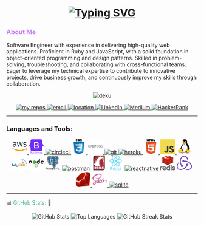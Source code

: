 <h1 align="center">
  <a href="https://git.io/typing-svg">
    <img src="https://readme-typing-svg.herokuapp.com?font=Aldrich&weight=600&pause=2000&color=41B883&center=true&vCenter=true&width=480&lines=Hey+there%2C++I'm+David++%C3%81lvarez+%F0%9F%91%A8%F0%9F%8F%BB%E2%80%8D%F0%9F%92%BB;Full+Stack+Web+Developer;Always+learning+new+things;Collecting+gems+like+it%E2%80%99s+my+side+quest!" alt="Typing SVG" />
  </a>
</h1>

<h3 align="left" style="color:#c77cf2;">About Me</h3>

Software Engineer with experience in delivering high-quality web applications. Proficient in Ruby and JavaScript, with a solid foundation in object-oriented programming and design patterns. Skilled in problem-solving, troubleshooting, and collaborating with cross-functional teams. Eager to leverage my technical expertise to contribute to innovative projects, drive business growth, and continuously improve my skills through collaboration.

<p align="center">
  <img src="https://i.pinimg.com/originals/d1/10/6e/d1106eab6d805697a2c4e56ccc21800c.gif" alt="deku"/>
</p>

<div align="center">
  <a href="https://github.com/your-repo">
    <img src="https://custom-icon-badges.demolab.com/badge/-My%20Repos-blue?style=for-the-badge&logoColor=white&logo=repo" alt="my repos"/>
  </a>
  <a href="mailto:davidac099@gmail.com">
    <img src="https://custom-icon-badges.demolab.com/badge/-davidac099@gmail.com-green?style=for-the-badge&logo=mention&logoColor=white" alt="email"/>
  </a>
  <a href="https://www.google.com/maps/place/Puntarenas,+Costa+Rica">
    <img src="https://custom-icon-badges.demolab.com/badge/Puntarenas-CRI-red?style=for-the-badge&logo=location&logoColor=white" alt="location"/>
  </a>
  <a href="https://linkedin.com/in/david-alvarez-carranza">
    <img src="https://custom-icon-badges.demolab.com/badge/-LinkedIn-0077B5?style=for-the-badge&logo=linkedin&logoColor=white" alt="LinkedIn"/>
  </a>
  <a href="https://medium.com/@davidac099">
    <img src="https://custom-icon-badges.demolab.com/badge/-Medium-00AB6C?style=for-the-badge&logo=medium&logoColor=white" alt="Medium"/>
  </a>
  <a href="https://www.hackerrank.com/davidac099">
    <img src="https://custom-icon-badges.demolab.com/badge/-HackerRank-2EC866?style=for-the-badge&logo=hackerrank&logoColor=white" alt="HackerRank"/>
  </a>
</div>

---

### <h3 align="left">Languages and Tools:</h3>

<p align="center">
  <a href="https://aws.amazon.com" target="_blank" rel="noreferrer"> 
    <img src="https://raw.githubusercontent.com/devicons/devicon/master/icons/amazonwebservices/amazonwebservices-original-wordmark.svg" alt="aws" width="40" height="40"/> 
  </a>
  <a href="https://getbootstrap.com" target="_blank" rel="noreferrer"> 
    <img src="https://raw.githubusercontent.com/devicons/devicon/master/icons/bootstrap/bootstrap-plain-wordmark.svg" alt="bootstrap" width="40" height="40"/> 
  </a>
  <a href="https://circleci.com" target="_blank" rel="noreferrer"> 
    <img src="https://www.vectorlogo.zone/logos/circleci/circleci-icon.svg" alt="circleci" width="40" height="40"/> 
  </a>
  <a href="https://www.w3schools.com/css/" target="_blank" rel="noreferrer"> 
    <img src="https://raw.githubusercontent.com/devicons/devicon/master/icons/css3/css3-original-wordmark.svg" alt="css3" width="40" height="40"/> 
  </a>
  <a href="https://expressjs.com" target="_blank" rel="noreferrer"> 
    <img src="https://raw.githubusercontent.com/devicons/devicon/master/icons/express/express-original-wordmark.svg" alt="express" width="40" height="40"/> 
  </a>
  <a href="https://git-scm.com/" target="_blank" rel="noreferrer"> 
    <img src="https://www.vectorlogo.zone/logos/git-scm/git-scm-icon.svg" alt="git" width="40" height="40"/> 
  </a>
  <a href="https://heroku.com" target="_blank" rel="noreferrer"> 
    <img src="https://www.vectorlogo.zone/logos/heroku/heroku-icon.svg" alt="heroku" width="40" height="40"/> 
  </a>
  <a href="https://www.w3.org/html/" target="_blank" rel="noreferrer"> 
    <img src="https://raw.githubusercontent.com/devicons/devicon/master/icons/html5/html5-original-wordmark.svg" alt="html5" width="40" height="40"/> 
  </a>
  <a href="https://developer.mozilla.org/en-US/docs/Web/JavaScript" target="_blank" rel="noreferrer"> 
    <img src="https://raw.githubusercontent.com/devicons/devicon/master/icons/javascript/javascript-original.svg" alt="javascript" width="40" height="40"/> 
  </a>
  <a href="https://www.linux.org/" target="_blank" rel="noreferrer"> 
    <img src="https://raw.githubusercontent.com/devicons/devicon/master/icons/linux/linux-original.svg" alt="linux" width="40" height="40"/> 
  </a>
  <a href="https://www.mysql.com/" target="_blank" rel="noreferrer"> 
    <img src="https://raw.githubusercontent.com/devicons/devicon/master/icons/mysql/mysql-original-wordmark.svg" alt="mysql" width="40" height="40"/> 
  </a>
  <a href="https://nodejs.org" target="_blank" rel="noreferrer"> 
    <img src="https://raw.githubusercontent.com/devicons/devicon/master/icons/nodejs/nodejs-original-wordmark.svg" alt="nodejs" width="40" height="40"/> 
  </a>
  <a href="https://www.postgresql.org" target="_blank" rel="noreferrer"> 
    <img src="https://raw.githubusercontent.com/devicons/devicon/master/icons/postgresql/postgresql-original-wordmark.svg" alt="postgresql" width="40" height="40"/> 
  </a>
  <a href="https://postman.com" target="_blank" rel="noreferrer"> 
    <img src="https://www.vectorlogo.zone/logos/getpostman/getpostman-icon.svg" alt="postman" width="40" height="40"/> 
  </a>
  <a href="https://rubyonrails.org" target="_blank" rel="noreferrer"> 
    <img src="https://raw.githubusercontent.com/devicons/devicon/master/icons/rails/rails-original-wordmark.svg" alt="rails" width="40" height="40"/> 
  </a>
  <a href="https://reactjs.org/" target="_blank" rel="noreferrer"> 
    <img src="https://raw.githubusercontent.com/devicons/devicon/master/icons/react/react-original-wordmark.svg" alt="react" width="40" height="40"/> 
  </a>
  <a href="https://reactnative.dev/" target="_blank" rel="noreferrer"> 
    <img src="https://reactnative.dev/img/header_logo.svg" alt="reactnative" width="40" height="40"/> 
  </a>
  <a href="https://redis.io" target="_blank" rel="noreferrer"> 
    <img src="https://raw.githubusercontent.com/devicons/devicon/master/icons/redis/redis-original-wordmark.svg" alt="redis" width="40" height="40"/> 
  </a>
  <a href="https://redux.js.org" target="_blank" rel="noreferrer"> 
    <img src="https://raw.githubusercontent.com/devicons/devicon/master/icons/redux/redux-original.svg" alt="redux" width="40" height="40"/> 
  </a>
  <a href="https://www.ruby-lang.org/en/" target="_blank" rel="noreferrer"> 
    <img src="https://raw.githubusercontent.com/devicons/devicon/master/icons/ruby/ruby-original.svg" alt="ruby" width="40" height="40"/> 
  </a>
  <a href="https://sass-lang.com" target="_blank" rel="noreferrer"> 
    <img src="https://raw.githubusercontent.com/devicons/devicon/master/icons/sass/sass-original.svg" alt="sass" width="40" height="40"/> 
  </a>
  <a href="https://www.sqlite.org/" target="_blank" rel="noreferrer"> 
    <img src="https://www.vectorlogo.zone/logos/sqlite/sqlite-icon.svg" alt="sqlite" width="40" height="40"/> 
  </a>
</p>

---

📊 <span style="color:#41b883;">GitHub Stats:</span> 🌟

<div align="center">
  <img src="https://github-readme-stats.vercel.app/api?username=dalvarez2596&show_icons=true&locale=en&theme=vue-dark&hide_border=true&title_color=41b883&icon_color=41b883&text_color=fffefe&bg_color=273849" alt="GitHub Stats" height="200" width="420"/>

  <img src="https://github-readme-stats.vercel.app/api/top-langs?username=dalvarez2596&show_icons=true&locale=en&theme=vue-dark&hide_border=true&title_color=41b883&icon_color=41b883&text_color=fffefe&bg_color=273849" alt="Top Languages" height="200" width="300"/>

  <img src="https://github-readme-streak-stats.herokuapp.com/?user=dalvarez2596&theme=vue-dark&hide_border=true&stroke=fffefe&ring=41b883&fire=41b883&currStreakLabel=41b883" alt="GitHub Streak Stats" height="200" width="420"/>
</div>
